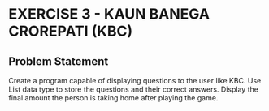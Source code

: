 # EXERCISE 3 - KAUN BANEGA CROREPATI (KBC)
## Problem Statement
Create a program capable of displaying questions to the user like KBC. Use List data type to store the questions and their correct answers. Display the final amount the person is taking home after playing the game.